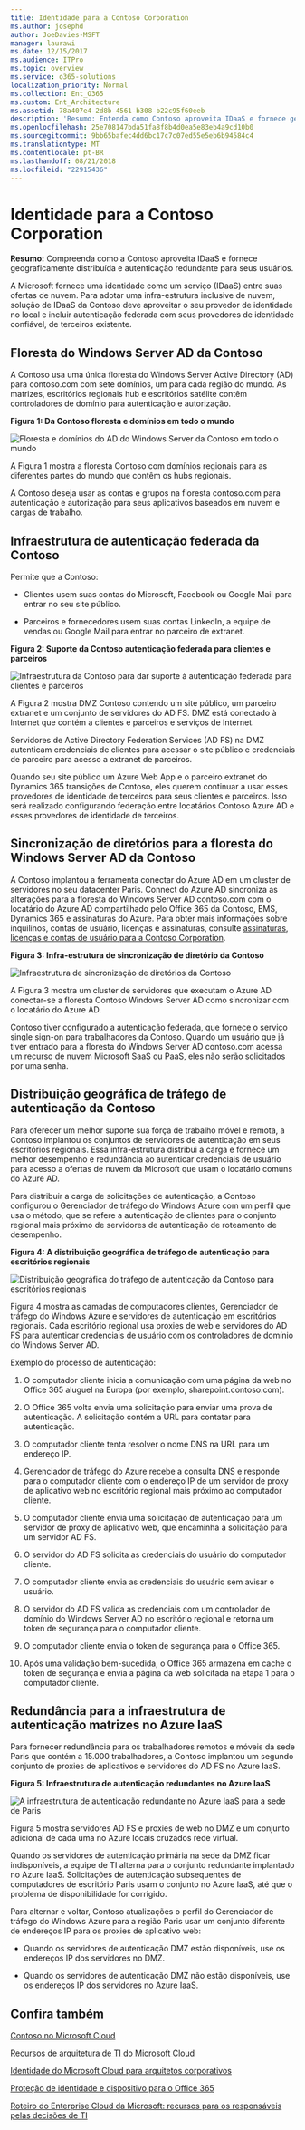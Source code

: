```yaml
---
title: Identidade para a Contoso Corporation
ms.author: josephd
author: JoeDavies-MSFT
manager: laurawi
ms.date: 12/15/2017
ms.audience: ITPro
ms.topic: overview
ms.service: o365-solutions
localization_priority: Normal
ms.collection: Ent_O365
ms.custom: Ent_Architecture
ms.assetid: 78a407e4-2d8b-4561-b308-b22c95f60eeb
description: 'Resumo: Entenda como Contoso aproveita IDaaS e fornece geograficamente distribuída e autenticação redundante para seus usuários.'
ms.openlocfilehash: 25e708147bda51fa8f8b4d0ea5e83eb4a9cd10b0
ms.sourcegitcommit: 9bb65bafec4dd6bc17c7c07ed55e5eb6b94584c4
ms.translationtype: MT
ms.contentlocale: pt-BR
ms.lasthandoff: 08/21/2018
ms.locfileid: "22915436"
---
```

# <a name="identity-for-the-contoso-corporation"></a>Identidade para a Contoso Corporation

 **Resumo:** Compreenda como a Contoso aproveita IDaaS e fornece geograficamente distribuída e autenticação redundante para seus usuários.
  
A Microsoft fornece uma identidade como um serviço (IDaaS) entre suas ofertas de nuvem. Para adotar uma infra-estrutura inclusive de nuvem, solução de IDaaS da Contoso deve aproveitar o seu provedor de identidade no local e incluir autenticação federada com seus provedores de identidade confiável, de terceiros existente.
  
## <a name="contosos-windows-server-ad-forest"></a>Floresta do Windows Server AD da Contoso

A Contoso usa uma única floresta do Windows Server Active Directory (AD) para contoso.com com sete domínios, um para cada região do mundo. As matrizes, escritórios regionais hub e escritórios satélite contêm controladores de domínio para autenticação e autorização.
  
**Figura 1: Da Contoso floresta e domínios em todo o mundo**

![Floresta e domínios do AD do Windows Server da Contoso em todo o mundo](media/Contoso-Poster/Contoso-WW-ID.png)
  
A Figura 1 mostra a floresta Contoso com domínios regionais para as diferentes partes do mundo que contêm os hubs regionais.
  
A Contoso deseja usar as contas e grupos na floresta contoso.com para autenticação e autorização para seus aplicativos baseados em nuvem e cargas de trabalho.
  
## <a name="contosos-federated-authentication-infrastructure"></a>Infraestrutura de autenticação federada da Contoso

Permite que a Contoso:
  
- Clientes usem suas contas do Microsoft, Facebook ou Google Mail para entrar no seu site público.
    
- Parceiros e fornecedores usem suas contas LinkedIn, a equipe de vendas ou Google Mail para entrar no parceiro de extranet.
    
**Figura 2: Suporte da Contoso autenticação federada para clientes e parceiros**

![Infraestrutura da Contoso para dar suporte à autenticação federada para clientes e parceiros](media/Contoso-Poster/Federated-ID.png)
  
A Figura 2 mostra DMZ Contoso contendo um site público, um parceiro extranet e um conjunto de servidores do AD FS. DMZ está conectado à Internet que contém a clientes e parceiros e serviços de Internet.
  
Servidores de Active Directory Federation Services (AD FS) na DMZ autenticam credenciais de clientes para acessar o site público e credenciais de parceiro para acesso a extranet de parceiros.
  
Quando seu site público um Azure Web App e o parceiro extranet do Dynamics 365 transições de Contoso, eles querem continuar a usar esses provedores de identidade de terceiros para seus clientes e parceiros. Isso será realizado configurando federação entre locatários Contoso Azure AD e esses provedores de identidade de terceiros.
  
## <a name="directory-synchronization-for-contosos-windows-server-ad-forest"></a>Sincronização de diretórios para a floresta do Windows Server AD da Contoso

A Contoso implantou a ferramenta conectar do Azure AD em um cluster de servidores no seu datacenter Paris. Connect do Azure AD sincroniza as alterações para a floresta do Windows Server AD contoso.com com o locatário do Azure AD compartilhado pelo Office 365 da Contoso, EMS, Dynamics 365 e assinaturas do Azure. Para obter mais informações sobre inquilinos, contas de usuário, licenças e assinaturas, consulte [assinaturas, licenças e contas de usuário para a Contoso Corporation](subscriptions-licenses-and-user-accounts-for-the-contoso-corporation.md).
  
**Figura 3: Infra-estrutura de sincronização de diretório da Contoso**

![Infraestrutura de sincronização de diretórios da Contoso](media/Contoso-Poster/DirSync.png)
  
A Figura 3 mostra um cluster de servidores que executam o Azure AD conectar-se a floresta Contoso Windows Server AD como sincronizar com o locatário do Azure AD.
  
Contoso tiver configurado a autenticação federada, que fornece o serviço single sign-on para trabalhadores da Contoso. Quando um usuário que já tiver entrado para a floresta do Windows Server AD contoso.com acessa um recurso de nuvem Microsoft SaaS ou PaaS, eles não serão solicitados por uma senha.
  
## <a name="geographical-distribution-of-contoso-authentication-traffic"></a>Distribuição geográfica de tráfego de autenticação da Contoso

Para oferecer um melhor suporte sua força de trabalho móvel e remota, a Contoso implantou os conjuntos de servidores de autenticação em seus escritórios regionais. Essa infra-estrutura distribui a carga e fornece um melhor desempenho e redundância ao autenticar credenciais de usuário para acesso a ofertas de nuvem da Microsoft que usam o locatário comuns do Azure AD.
  
Para distribuir a carga de solicitações de autenticação, a Contoso configurou o Gerenciador de tráfego do Windows Azure com um perfil que usa o método, que se refere a autenticação de clientes para o conjunto regional mais próximo de servidores de autenticação de roteamento de desempenho. 
  
**Figura 4: A distribuição geográfica de tráfego de autenticação para escritórios regionais**

![Distribuição geográfica do tráfego de autenticação da Contoso para escritórios regionais](media/Contoso-Poster/Auth-GeoDist.png)
  
Figura 4 mostra as camadas de computadores clientes, Gerenciador de tráfego do Windows Azure e servidores de autenticação em escritórios regionais. Cada escritório regional usa proxies de web e servidores do AD FS para autenticar credenciais de usuário com os controladores de domínio do Windows Server AD.
  
Exemplo do processo de autenticação:
  
1. O computador cliente inicia a comunicação com uma página da web no Office 365 aluguel na Europa (por exemplo, sharepoint.contoso.com).
    
2. O Office 365 volta envia uma solicitação para enviar uma prova de autenticação. A solicitação contém a URL para contatar para autenticação.
    
3. O computador cliente tenta resolver o nome DNS na URL para um endereço IP.
    
4. Gerenciador de tráfego do Azure recebe a consulta DNS e responde para o computador cliente com o endereço IP de um servidor de proxy de aplicativo web no escritório regional mais próximo ao computador cliente.
    
5.  O computador cliente envia uma solicitação de autenticação para um servidor de proxy de aplicativo web, que encaminha a solicitação para um servidor AD FS.
    
6. O servidor do AD FS solicita as credenciais do usuário do computador cliente.
    
7. O computador cliente envia as credenciais do usuário sem avisar o usuário.
    
8. O servidor do AD FS valida as credenciais com um controlador de domínio do Windows Server AD no escritório regional e retorna um token de segurança para o computador cliente.
    
9. O computador cliente envia o token de segurança para o Office 365.
    
10. Após uma validação bem-sucedida, o Office 365 armazena em cache o token de segurança e envia a página da web solicitada na etapa 1 para o computador cliente.
    
## <a name="redundancy-for-the-headquarters-authentication-infrastructure-in-azure-iaas"></a>Redundância para a infraestrutura de autenticação matrizes no Azure IaaS

Para fornecer redundância para os trabalhadores remotos e móveis da sede Paris que contém a 15.000 trabalhadores, a Contoso implantou um segundo conjunto de proxies de aplicativos e servidores do AD FS no Azure IaaS.
  
**Figura 5: Infraestrutura de autenticação redundantes no Azure IaaS**

![A infraestrutura de autenticação redundante no Azure IaaS para a sede de Paris](media/Contoso-Poster/Paris-Auth-Redun.png)
  
Figura 5 mostra servidores AD FS e proxies de web no DMZ e um conjunto adicional de cada uma no Azure locais cruzados rede virtual.
  
Quando os servidores de autenticação primária na sede da DMZ ficar indisponíveis, a equipe de TI alterna para o conjunto redundante implantado no Azure IaaS. Solicitações de autenticação subsequentes de computadores de escritório Paris usam o conjunto no Azure IaaS, até que o problema de disponibilidade for corrigido.
  
Para alternar e voltar, Contoso atualizações o perfil do Gerenciador de tráfego do Windows Azure para a região Paris usar um conjunto diferente de endereços IP para os proxies de aplicativo web:
  
- Quando os servidores de autenticação DMZ estão disponíveis, use os endereços IP dos servidores no DMZ.
    
- Quando os servidores de autenticação DMZ não estão disponíveis, use os endereços IP dos servidores no Azure IaaS.
    
## <a name="see-also"></a>Confira também

[Contoso no Microsoft Cloud](contoso-in-the-microsoft-cloud.md)
  
[Recursos de arquitetura de TI do Microsoft Cloud](microsoft-cloud-it-architecture-resources.md)

[Identidade do Microsoft Cloud para arquitetos corporativos](http://aka.ms/cloudarchidentity)
  
[Proteção de identidade e dispositivo para o Office 365](http://aka.ms/o365protect_device)
  
[Roteiro do Enterprise Cloud da Microsoft: recursos para os responsáveis pelas decisões de TI](https://sway.com/FJ2xsyWtkJc2taRD)




